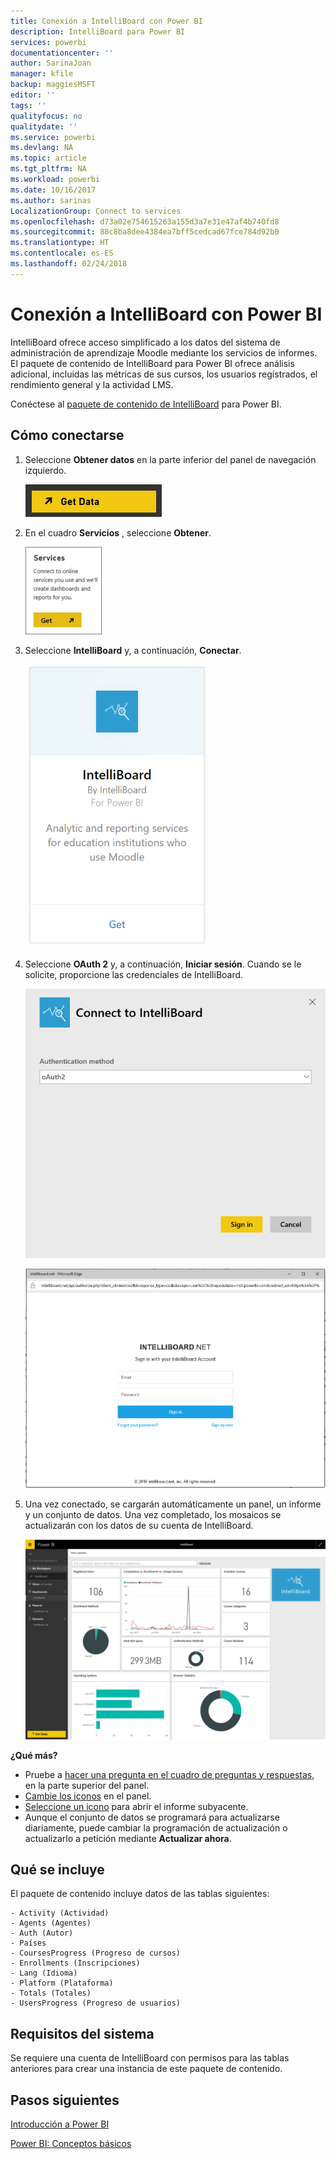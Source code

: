 ```yaml
---
title: Conexión a IntelliBoard con Power BI
description: IntelliBoard para Power BI
services: powerbi
documentationcenter: ''
author: SarinaJoan
manager: kfile
backup: maggiesMSFT
editor: ''
tags: ''
qualityfocus: no
qualitydate: ''
ms.service: powerbi
ms.devlang: NA
ms.topic: article
ms.tgt_pltfrm: NA
ms.workload: powerbi
ms.date: 10/16/2017
ms.author: sarinas
LocalizationGroup: Connect to services
ms.openlocfilehash: d73a02e754615263a155d3a7e31e47af4b740fd8
ms.sourcegitcommit: 88c8ba8dee4384ea7bff5cedcad67fce784d92b0
ms.translationtype: HT
ms.contentlocale: es-ES
ms.lasthandoff: 02/24/2018
---
```

# <a name="connect-to-intelliboard-with-power-bi"></a>Conexión a IntelliBoard con Power BI
IntelliBoard ofrece acceso simplificado a los datos del sistema de administración de aprendizaje Moodle mediante los servicios de informes. El paquete de contenido de IntelliBoard para Power BI ofrece análisis adicional, incluidas las métricas de sus cursos, los usuarios registrados, el rendimiento general y la actividad LMS.

Conéctese al [paquete de contenido de IntelliBoard](https://app.powerbi.com/getdata/services/intelliboard) para Power BI.

## <a name="how-to-connect"></a>Cómo conectarse
1. Seleccione **Obtener datos** en la parte inferior del panel de navegación izquierdo.  
   
    ![](media/service-connect-to-intelliboard/getdata.png)
2. En el cuadro **Servicios** , seleccione **Obtener**.  
   
    ![](media/service-connect-to-intelliboard/services.png)
3. Seleccione **IntelliBoard** y, a continuación, **Conectar**.  
   
    ![](media/service-connect-to-intelliboard/intelliboard.png)
4. Seleccione **OAuth 2** y, a continuación, **Iniciar sesión**. Cuando se le solicite, proporcione las credenciales de IntelliBoard.
   
    ![](media/service-connect-to-intelliboard/creds.png)
   
    ![](media/service-connect-to-intelliboard/creds2.png)
5. Una vez conectado, se cargarán automáticamente un panel, un informe y un conjunto de datos. Una vez completado, los mosaicos se actualizarán con los datos de su cuenta de IntelliBoard.
   
    ![](media/service-connect-to-intelliboard/dashboard.png)

**¿Qué más?**

* Pruebe a [hacer una pregunta en el cuadro de preguntas y respuestas](power-bi-q-and-a.md), en la parte superior del panel.
* [Cambie los iconos](service-dashboard-edit-tile.md) en el panel.
* [Seleccione un icono](service-dashboard-tiles.md) para abrir el informe subyacente.
* Aunque el conjunto de datos se programará para actualizarse diariamente, puede cambiar la programación de actualización o actualizarlo a petición mediante **Actualizar ahora**.

## <a name="whats-included"></a>Qué se incluye
El paquete de contenido incluye datos de las tablas siguientes:  

    - Activity (Actividad)  
    - Agents (Agentes)  
    - Auth (Autor)  
    - Países  
    - CoursesProgress (Progreso de cursos)  
    - Enrollments (Inscripciones)
    - Lang (Idioma)  
    - Platform (Plataforma)  
    - Totals (Totales)  
    - UsersProgress (Progreso de usuarios)    

## <a name="system-requirements"></a>Requisitos del sistema
Se requiere una cuenta de IntelliBoard con permisos para las tablas anteriores para crear una instancia de este paquete de contenido.

## <a name="next-steps"></a>Pasos siguientes
[Introducción a Power BI](service-get-started.md)

[Power BI: Conceptos básicos](service-basic-concepts.md)

